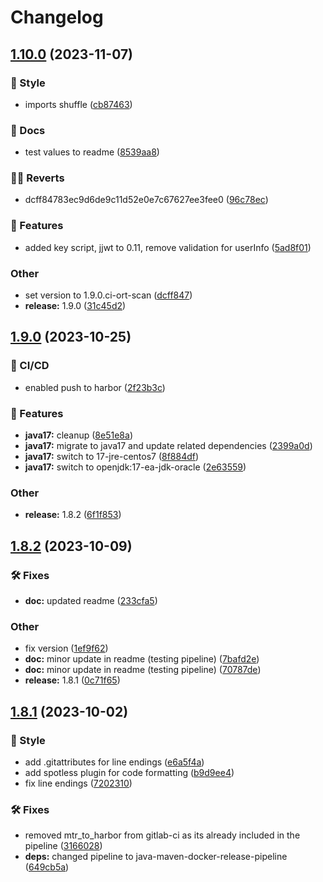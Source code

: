 # Changelog

## [1.10.0](https://gitlab.devops.telekom.de/dhei/teams/hyperion/dev/src/issuer-service/compare/1.9.0...1.10.0) (2023-11-07)


### 💈 Style

* imports shuffle ([cb87463](https://gitlab.devops.telekom.de/dhei/teams/hyperion/dev/src/issuer-service/commit/cb87463f30594c394175065105d88cc1ac7bf5dd))


### 📔 Docs

* test values to readme ([8539aa8](https://gitlab.devops.telekom.de/dhei/teams/hyperion/dev/src/issuer-service/commit/8539aa88dd136b7990892a2f1cfc5e96446c0398))


### 🙅‍♂️ Reverts

* dcff84783ec9d6de9c11d52e0e7c67627ee3fee0 ([96c78ec](https://gitlab.devops.telekom.de/dhei/teams/hyperion/dev/src/issuer-service/commit/96c78ec76cc0c6a733de2030126d364b87c7bbd8))


### 🚀 Features

* added key script, jjwt to 0.11, remove validation for userInfo ([5ad8f01](https://gitlab.devops.telekom.de/dhei/teams/hyperion/dev/src/issuer-service/commit/5ad8f01ed3e9617be1e97bfbb265cac5b4dc8113))


### Other

* set version to 1.9.0.ci-ort-scan ([dcff847](https://gitlab.devops.telekom.de/dhei/teams/hyperion/dev/src/issuer-service/commit/dcff84783ec9d6de9c11d52e0e7c67627ee3fee0))
* **release:** 1.9.0 ([31c45d2](https://gitlab.devops.telekom.de/dhei/teams/hyperion/dev/src/issuer-service/commit/31c45d22b6ff815c87c500cf6ffae0e5baee83a7))

## [1.9.0](https://gitlab.devops.telekom.de/dhei/teams/hyperion/dev/src/issuer-service/compare/1.8.2...1.9.0) (2023-10-25)


### 🦊 CI/CD

* enabled push to harbor ([2f23b3c](https://gitlab.devops.telekom.de/dhei/teams/hyperion/dev/src/issuer-service/commit/2f23b3c0a9d66306fb8fe5323feab4655726b4c0))


### 🚀 Features

* **java17:** cleanup ([8e51e8a](https://gitlab.devops.telekom.de/dhei/teams/hyperion/dev/src/issuer-service/commit/8e51e8aecdf17d08c72c7cff6bd9738f1c99809b))
* **java17:** migrate to java17 and update related dependencies ([2399a0d](https://gitlab.devops.telekom.de/dhei/teams/hyperion/dev/src/issuer-service/commit/2399a0dd33a1cb032befdb5ecc7edf782a31442e))
* **java17:** switch to 17-jre-centos7 ([8f884df](https://gitlab.devops.telekom.de/dhei/teams/hyperion/dev/src/issuer-service/commit/8f884df5081bb074d61af72193116b52a8e0bf51))
* **java17:** switch to openjdk:17-ea-jdk-oracle ([2e63559](https://gitlab.devops.telekom.de/dhei/teams/hyperion/dev/src/issuer-service/commit/2e6355913797b0d8d9ab4d9aa7426eed6f8cd741))


### Other

* **release:** 1.8.2 ([6f1f853](https://gitlab.devops.telekom.de/dhei/teams/hyperion/dev/src/issuer-service/commit/6f1f853320361058f4c24cd3468180b51673e06d))

## [1.8.2](https://gitlab.devops.telekom.de/dhei/teams/hyperion/dev/src/issuer-service/compare/1.8.1...1.8.2) (2023-10-09)


### 🛠 Fixes

* **doc:** updated readme ([233cfa5](https://gitlab.devops.telekom.de/dhei/teams/hyperion/dev/src/issuer-service/commit/233cfa5395fa1c807be5a6f62394a00c99ff2fdb))


### Other

* fix version ([1ef9f62](https://gitlab.devops.telekom.de/dhei/teams/hyperion/dev/src/issuer-service/commit/1ef9f621e285bdb34d748ca595189dc00d68d8c0))
* **doc:** minor update in readme (testing pipeline) ([7bafd2e](https://gitlab.devops.telekom.de/dhei/teams/hyperion/dev/src/issuer-service/commit/7bafd2e4bbc275ff815db8f812ec38d0105bd8f7))
* **doc:** minor update in readme (testing pipeline) ([70787de](https://gitlab.devops.telekom.de/dhei/teams/hyperion/dev/src/issuer-service/commit/70787de81e500e5a5aeb8b338979b296677c37bd))
* **release:** 1.8.1 ([0c71f65](https://gitlab.devops.telekom.de/dhei/teams/hyperion/dev/src/issuer-service/commit/0c71f657be348bc89a405a1a6017762bb707300e))

## [1.8.1](https://gitlab.devops.telekom.de/dhei/teams/hyperion/dev/src/issuer-service/compare/1.8.0...1.8.1) (2023-10-02)


### 💈 Style

* add .gitattributes for line endings ([e6a5f4a](https://gitlab.devops.telekom.de/dhei/teams/hyperion/dev/src/issuer-service/commit/e6a5f4aecbabe79172b4ca70ec800bb0bb548930))
* add spotless plugin for code formatting ([b9d9ee4](https://gitlab.devops.telekom.de/dhei/teams/hyperion/dev/src/issuer-service/commit/b9d9ee454618ace6689dd8afe1884c1c22f00fea))
* fix line endings ([7202310](https://gitlab.devops.telekom.de/dhei/teams/hyperion/dev/src/issuer-service/commit/7202310bbe31a9bb9ff47365da1464c77c554013))


### 🛠 Fixes

* removed mtr_to_harbor from gitlab-ci as its already included in the pipeline ([3166028](https://gitlab.devops.telekom.de/dhei/teams/hyperion/dev/src/issuer-service/commit/3166028a99f0d6599de0aab3c7e534815dc965ec))
* **deps:** changed pipeline to java-maven-docker-release-pipeline ([649cb5a](https://gitlab.devops.telekom.de/dhei/teams/hyperion/dev/src/issuer-service/commit/649cb5ad8af6105da59abd57d6553f5d52666190))
